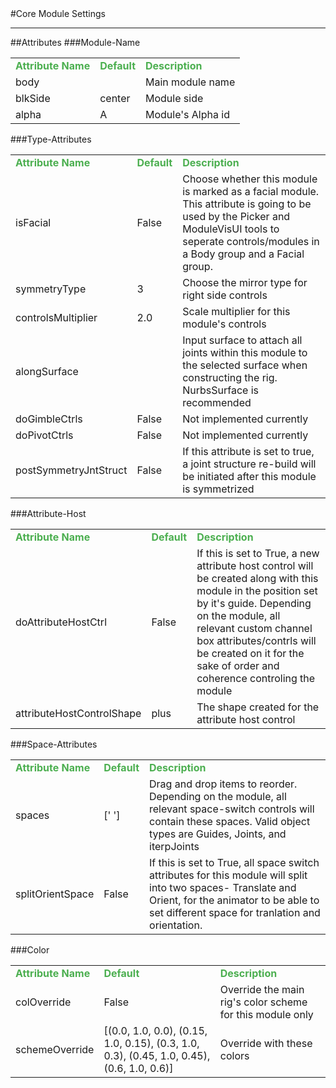 <body>
#Core Module Settings
<hr width = 100%>
##Attributes
</table></font>
###Module-Name
<table><tr><td><b><font size = 3pt color = #4caf50>Attribute Name</td><td><font color = #4caf50><b>Default</td><td><font color = #4caf50><b>Description</td></tr>
<tr><td>body</td>
<td></td>
<td>Main module name</td></tr>
<tr><td>blkSide</td>
<td>center</td>
<td>Module side</td></tr>
<tr><td>alpha</td>
<td>A</td>
<td>Module's Alpha id</td></tr>
</table></font>
###Type-Attributes
<table><tr><td><b><font size = 3pt color = #4caf50>Attribute Name</td><td><font color = #4caf50><b>Default</td><td><font color = #4caf50><b>Description</td></tr>
<tr><td>isFacial</td>
<td>False</td>
<td>Choose whether this module is marked as a facial module. This attribute is going to be used by the Picker and ModuleVisUI tools to seperate controls/modules in a Body group and a Facial group.</td></tr>
<tr><td>symmetryType</td>
<td>3</td>
<td>Choose the mirror type for right side controls</td></tr>
<tr><td>controlsMultiplier</td>
<td>2.0</td>
<td>Scale multiplier for this module's controls</td></tr>
<tr><td>alongSurface</td>
<td></td>
<td>Input surface to attach all joints within this module to the selected surface when constructing the rig. NurbsSurface is recommended</td></tr>
<tr><td>doGimbleCtrls</td>
<td>False</td>
<td>Not implemented currently</td></tr>
<tr><td>doPivotCtrls</td>
<td>False</td>
<td>Not implemented currently</td></tr>
<tr><td>postSymmetryJntStruct</td>
<td>False</td>
<td>If this attribute is set to true, a joint structure re-build will be initiated after this module is symmetrized</td></tr>
</table></font>
###Attribute-Host
<table><tr><td><b><font size = 3pt color = #4caf50>Attribute Name</td><td><font color = #4caf50><b>Default</td><td><font color = #4caf50><b>Description</td></tr>
<tr><td>doAttributeHostCtrl</td>
<td>False</td>
<td>If this is set to True, a new attribute host control will be created along with this module in the position set by it's guide. Depending on the module, all relevant custom channel box attributes/contrls will be created on it for the sake of order and coherence controling the module</td></tr>
<tr><td>attributeHostControlShape</td>
<td>plus</td>
<td>The shape created for the attribute host control</td></tr>
</table></font>
###Space-Attributes
<table><tr><td><b><font size = 3pt color = #4caf50>Attribute Name</td><td><font color = #4caf50><b>Default</td><td><font color = #4caf50><b>Description</td></tr>
<tr><td>spaces</td>
<td>[' ']</td>
<td>Drag and drop items to reorder. Depending on the module, all relevant space-switch controls will contain these spaces. Valid object types are Guides, Joints, and iterpJoints</td></tr>
<tr><td>splitOrientSpace</td>
<td>False</td>
<td>If this is set to True, all space switch attributes for this module will split into two spaces- Translate and Orient, for the animator to be able to set different space for tranlation and orientation.</td></tr>
</table></font>
###Color
<table><tr><td><b><font size = 3pt color = #4caf50>Attribute Name</td><td><font color = #4caf50><b>Default</td><td><font color = #4caf50><b>Description</td></tr>
<tr><td>colOverride</td>
<td>False</td>
<td>Override the main rig's color scheme for this module only</td></tr>
<tr><td>schemeOverride</td>
<td>[(0.0, 1.0, 0.0), (0.15, 1.0, 0.15), (0.3, 1.0, 0.3), (0.45, 1.0, 0.45), (0.6, 1.0, 0.6)]</td>
<td>Override with these colors</td></tr>
</table></font>
